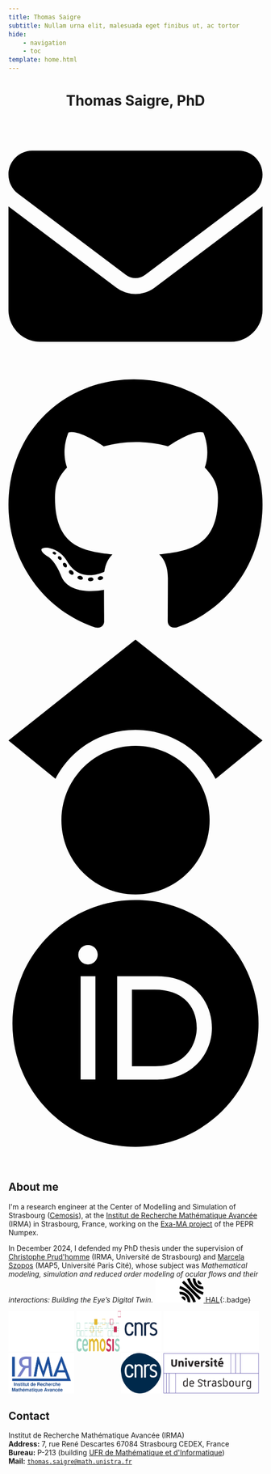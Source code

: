```yaml
---
title: Thomas Saigre
subtitle: Nullam urna elit, malesuada eget finibus ut, ac tortor
hide:
    - navigation
    - toc
template: home.html
---
```


<!-- # Welcome! -->

<div class="md-content" data-md-component="content">
    <div class="md-content__inner">
        <header class="md-typeset">
            <div style="text-align: center; margin: 20px 0;">
                <!-- <img src="assets/numpex.png" alt="Numpex" style="border-radius: 50%; width: 150px; height: 150px; object-fit: cover;"> -->
                <h1 style="color: var(--md-primary-fg-color);">Thomas Saigre, PhD</h1>
                <a class="md-button" href="mailto:thomas.saigre@math.unistra.fr"><span class="twemoji"><svg xmlns="http://www.w3.org/2000/svg" viewBox="0 0 512 512"><!--! Font Awesome Free 6.7.1 by @fontawesome - https://fontawesome.com License - https://fontawesome.com/license/free (Icons: CC BY 4.0, Fonts: SIL OFL 1.1, Code: MIT License) Copyright 2024 Fonticons, Inc.--><path d="M48 64C21.5 64 0 85.5 0 112c0 15.1 7.1 29.3 19.2 38.4l217.6 163.2c11.4 8.5 27 8.5 38.4 0l217.6-163.2c12.1-9.1 19.2-23.3 19.2-38.4 0-26.5-21.5-48-48-48zM0 176v208c0 35.3 28.7 64 64 64h384c35.3 0 64-28.7 64-64V176L294.4 339.2a63.9 63.9 0 0 1-76.8 0z"/></svg></span></a>
                <a class="md-button" href="https://github.com/thomas-saigre"><span class="twemoji"><svg xmlns="http://www.w3.org/2000/svg" viewBox="0 0 496 512"><!--! Font Awesome Free 6.7.1 by @fontawesome - https://fontawesome.com License - https://fontawesome.com/license/free (Icons: CC BY 4.0, Fonts: SIL OFL 1.1, Code: MIT License) Copyright 2024 Fonticons, Inc.--><path d="M165.9 397.4c0 2-2.3 3.6-5.2 3.6-3.3.3-5.6-1.3-5.6-3.6 0-2 2.3-3.6 5.2-3.6 3-.3 5.6 1.3 5.6 3.6m-31.1-4.5c-.7 2 1.3 4.3 4.3 4.9 2.6 1 5.6 0 6.2-2s-1.3-4.3-4.3-5.2c-2.6-.7-5.5.3-6.2 2.3m44.2-1.7c-2.9.7-4.9 2.6-4.6 4.9.3 2 2.9 3.3 5.9 2.6 2.9-.7 4.9-2.6 4.6-4.6-.3-1.9-3-3.2-5.9-2.9M244.8 8C106.1 8 0 113.3 0 252c0 110.9 69.8 205.8 169.5 239.2 12.8 2.3 17.3-5.6 17.3-12.1 0-6.2-.3-40.4-.3-61.4 0 0-70 15-84.7-29.8 0 0-11.4-29.1-27.8-36.6 0 0-22.9-15.7 1.6-15.4 0 0 24.9 2 38.6 25.8 21.9 38.6 58.6 27.5 72.9 20.9 2.3-16 8.8-27.1 16-33.7-55.9-6.2-112.3-14.3-112.3-110.5 0-27.5 7.6-41.3 23.6-58.9-2.6-6.5-11.1-33.3 2.6-67.9 20.9-6.5 69 27 69 27 20-5.6 41.5-8.5 62.8-8.5s42.8 2.9 62.8 8.5c0 0 48.1-33.6 69-27 13.7 34.7 5.2 61.4 2.6 67.9 16 17.7 25.8 31.5 25.8 58.9 0 96.5-58.9 104.2-114.8 110.5 9.2 7.9 17 22.9 17 46.4 0 33.7-.3 75.4-.3 83.6 0 6.5 4.6 14.4 17.3 12.1C428.2 457.8 496 362.9 496 252 496 113.3 383.5 8 244.8 8M97.2 352.9c-1.3 1-1 3.3.7 5.2 1.6 1.6 3.9 2.3 5.2 1 1.3-1 1-3.3-.7-5.2-1.6-1.6-3.9-2.3-5.2-1m-10.8-8.1c-.7 1.3.3 2.9 2.3 3.9 1.6 1 3.6.7 4.3-.7.7-1.3-.3-2.9-2.3-3.9-2-.6-3.6-.3-4.3.7m32.4 35.6c-1.6 1.3-1 4.3 1.3 6.2 2.3 2.3 5.2 2.6 6.5 1 1.3-1.3.7-4.3-1.3-6.2-2.2-2.3-5.2-2.6-6.5-1m-11.4-14.7c-1.6 1-1.6 3.6 0 5.9s4.3 3.3 5.6 2.3c1.6-1.3 1.6-3.9 0-6.2-1.4-2.3-4-3.3-5.6-2"/></svg></span></a>
                <a class="md-button" href="https://scholar.google.fr/citations?user=eXz9qmcAAAAJ&amp;hl=fr&amp;oi=ao"><span class="twemoji"><svg xmlns="http://www.w3.org/2000/svg" viewBox="0 0 512 512"><!--! Font Awesome Free 6.7.1 by @fontawesome - https://fontawesome.com License - https://fontawesome.com/license/free (Icons: CC BY 4.0, Fonts: SIL OFL 1.1, Code: MIT License) Copyright 2024 Fonticons, Inc.--><path d="M390.9 298.5s0 .1.1.1c9.2 19.4 14.4 41.1 14.4 64C405.3 445.1 338.5 512 256 512s-149.3-66.9-149.3-149.3c0-22.9 5.2-44.6 14.4-64 1.7-3.6 3.6-7.2 5.6-10.7q6.6-11.4 15-21.3c27.4-32.6 68.5-53.3 114.4-53.3 33.6 0 64.6 11.1 89.6 29.9 9.1 6.9 17.4 14.7 24.8 23.5 5.6 6.6 10.6 13.8 15 21.3 2 3.4 3.8 7 5.5 10.5zm26.4-18.8c-30.1-58.4-91-98.4-161.3-98.4s-131.2 40-161.3 98.4L0 202.7 256 0l256 202.7-94.7 77.1z"/></svg></span></a>
                <a class="md-button" href="https://orcid.org/0009-0009-5763-4956"><span class="twemoji"><svg xmlns="http://www.w3.org/2000/svg" viewBox="0 0 512 512"><!--! Font Awesome Free 6.7.1 by @fontawesome - https://fontawesome.com License - https://fontawesome.com/license/free (Icons: CC BY 4.0, Fonts: SIL OFL 1.1, Code: MIT License) Copyright 2024 Fonticons, Inc.--><path d="M294.75 188.19h-45.92V342h47.47c67.62 0 83.12-51.34 83.12-76.91 0-41.64-26.54-76.9-84.67-76.9M256 8C119 8 8 119 8 256s111 248 248 248 248-111 248-248S393 8 256 8m-80.79 360.76h-29.84v-207.5h29.84zm-14.92-231.14a19.57 19.57 0 1 1 19.57-19.57 19.64 19.64 0 0 1-19.57 19.57M300 369h-81V161.26h80.6c76.73 0 110.44 54.83 110.44 103.85C410 318.39 368.38 369 300 369"/></svg></span></a></p>
            </div>
        </header>
    </div>
</div>




## About me

I'm a research engineer at the Center of Modelling and Simulation of Strasbourg ([Cemosis](http://www.cemosis.fr)),
at the [Institut de Recherche Mathématique Avancée](https://irma.math.unistra.fr/) (IRMA) in Strasbourg, France, working on the [Exa-MA project](https://numpex.org/exama-methods-and-algorithms-for-exascale/) of the PEPR Numpex.

In December 2024, I defended my PhD thesis under the supervision of [Christophe Prud'homme](https://cv.archives-ouvertes.fr/christophe-prudhomme) (IRMA, Université de Strasbourg) and [Marcela Szopos](http://helios.mi.parisdescartes.fr/~mszoposh/) (MAP5, Université Paris Cité), whose subject was
*Mathematical modeling, simulation and reduced order modeling of ocular flows and their interactions: Building the Eye’s Digital Twin.*
[![HAL](assets/hal-white.svg#only-dark)![HAL](assets/hal.svg#only-light) HAL](https://theses.hal.science/tel-04813671){:.badge}



<div style="display: flex; justify-content: space-between;">
    <div>
        <a href="https://irma.math.unistra.fr">
            <img src="assets/logo-irma-white.svg#only-dark" alt="IRMA" style="height: 80px;">
            <img src="assets/logo-irma.svg#only-light" alt="IRMA" style="height: 80px;">
        </a>
    </div>
    <div>
        <a href="https://www.cemosis.fr/">
            <img src="assets/logo-cemosis.svg" alt="CNRS" style="height: 80px;">
        </a>
    </div>
    <div>
        <a href="https://www.cnrs.fr/fr">
            <img src="assets/logo-cnrs-white.svg#only-dark" alt="CNRS" style="height: 80px;">
            <img src="assets/logo-cnrs.svg#only-light" alt="CNRS" style="height: 80px;">
        </a>
    </div>
    <div>
        <a href="https://www.unistra.fr/">
            <img src="assets/logo-unistra-white.svg#only-dark" alt="Unistra" style="height: 80px;">
            <img src="assets/logo-unistra.svg#only-light" alt="Unistra" style="height: 80px;">
        </a>
    </div>
</div>







## Contact


Institut de Recherche Mathématique Avancée (IRMA)
<br>
**Address:**
7, rue René Descartes
67084 Strasbourg CEDEX, France
<br>
**Bureau:**
P-213 (building [UFR de Mathématique et d'Informatique](https://mathinfo.unistra.fr/))
<br>
**Mail:**
[`thomas.saigre@math.unistra.fr`](mailto:thomas.saigre@math.unistra.fr)
